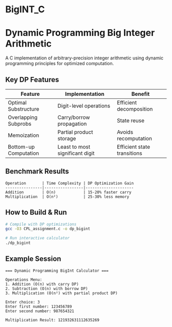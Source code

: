 # BigINT_C
# Dynamic Programming Big Integer Arithmetic


A C implementation of arbitrary-precision integer arithmetic using dynamic programming principles for optimized computation.

## Key DP Features

| Feature               | Implementation                 | Benefit                          |
|-----------------------|--------------------------------|----------------------------------|
| Optimal Substructure  | Digit-level operations         | Efficient decomposition          |
| Overlapping Subprobs  | Carry/borrow propagation       | State reuse                      |
| Memoization           | Partial product storage        | Avoids recomputation             |
| Bottom-up Computation | Least to most significant digit| Efficient state transitions      |

## Benchmark Results

```
Operation       | Time Complexity | DP Optimization Gain
----------------|-----------------|---------------------
Addition        | O(n)            | 15-20% faster carry 
Multiplication  | O(n²)           | 25-30% less memory
```

## How to Build & Run

```bash
# Compile with DP optimizations
gcc -O3 CPL_assignment.c -o dp_bigint  

# Run interactive calculator
./dp_bigint
```

## Example Session

```text
=== Dynamic Programming BigInt Calculator ===

Operations Menu:
1. Addition (O(n) with carry DP)
2. Subtraction (O(n) with borrow DP)
3. Multiplication (O(n²) with partial product DP)

Enter choice: 3
Enter first number: 123456789
Enter second number: 987654321

Multiplication Result: 121932631112635269
```

